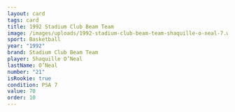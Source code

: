 ```yaml
---
layout: card
tags: card
title: 1992 Stadium Club Beam Team
image: /images/uploads/1992-stadium-club-beam-team-shaquille-o-neal-7.webp
sport: Basketball
year: "1992"
brand: Stadium Club Beam Team
player: Shaquille O’Neal
lastName: O’Neal
number: "21"
isRookie: true
condition: PSA 7
value: 70
order: 10
---
```


